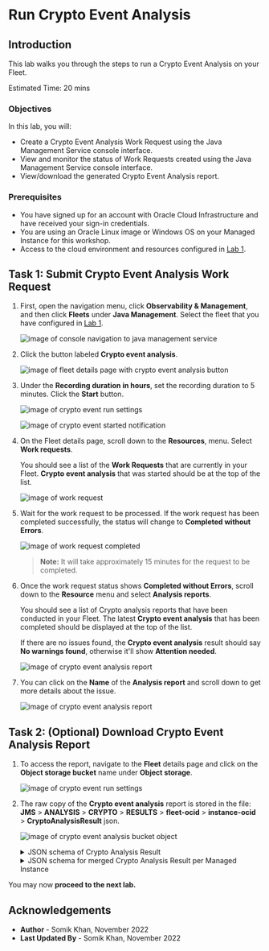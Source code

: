 # Run Crypto Event Analysis

## Introduction

This lab walks you through the steps to run a Crypto Event Analysis on your Fleet.

Estimated Time: 20 mins

### Objectives

In this lab, you will:

* Create a Crypto Event Analysis Work Request using the Java Management Service console interface.
* View and monitor the status of Work Requests created using the Java Management Service console interface.
* View/download the generated Crypto Event Analysis report.



### Prerequisites

* You have signed up for an account with Oracle Cloud Infrastructure and have received your sign-in credentials.
* You are using an Oracle Linux image or Windows OS on your Managed Instance for this workshop.
* Access to the cloud environment and resources configured in [Lab 1](?lab=set-up-and-enable-advanced-features-on-java-management-service).

## Task 1: Submit Crypto Event Analysis Work Request

1. First, open the navigation menu, click **Observability & Management**, and then click **Fleets** under **Java Management**. Select the fleet that you have configured in [Lab 1](?lab=set-up-and-enable-advanced-features-on-java-management-service).
  
    ![image of console navigation to java management service](images/console-navigation-jms-fleet.png)

2. Click the button labeled **Crypto event analysis**.
  
    ![image of fleet details page with crypto event analysis button](images/fleet-crypto-button.png)

3. Under the **Recording duration in hours**, set the recording duration to 5 minutes. Click the **Start** button.
  
    ![image of crypto event run settings](images/crypto-run-duration.png)

    ![image of crypto event started notification](images/crypto-work-request-started-notification.png)

4. On the Fleet details page, scroll down to the **Resources**, menu. Select **Work requests**.

    You should see a list of the **Work Requests** that are currently in your Fleet. **Crypto event analysis** that was started should be at the top of the list.
  
    ![image of work request](images/crypto-work-request-started.png)

5. Wait for the work request to be processed. If the work request has been completed successfully, the status will change to **Completed without Errors**.
  
    ![image of work request completed](images/crypto-work-request-completed.png)

    >**Note:** It will take approximately 15 minutes for the request to be completed.

6. Once the work request status shows **Completed without Errors**, scroll down to the **Resource** menu and select **Analysis reports**. 

    You should see a list of Crypto analysis reports that have been conducted in your Fleet. The latest **Crypto event analysis** that has been completed should be displayed at the top of the list.

    If there are no issues found, the **Crypto event analysis** result should say **No warnings found**, otherwise it'll show **Attention needed**.
  
    ![image of crypto event analysis report](images/crypto-result-final.png)

7. You can click on the **Name** of the **Analysis report** and scroll down to get more details about the issue.

    ![image of crypto event analysis report](images/crypto-result-final-details.png)



## Task 2: (Optional) Download Crypto Event Analysis Report

1. To access the report, navigate to the **Fleet** details page and click on the **Object storage bucket** name under **Object storage**.

    ![image of crypto event run settings](images/fleet-bucket-link.png)

2. The raw copy of the **Crypto event analysis** report is stored in the file: **JMS** > **ANALYSIS** > **CRYPTO** > **RESULTS** > **fleet-ocid** > **instance-ocid** > **CryptoAnalysisResult** json.
  
    ![image of crypto event analysis bucket object](images/crypto-result-download.png)

    <details>
      <summary>JSON schema of Crypto Analysis Result</summary>

      ```javascript
      {
        timeAnalyzed: date-time,
        cryptoRoadmapVersion: string,
        jvmVendor: string,
        jvmVersion: string,
        jvmDistribution: string,
        applicationName: string,
        applicationCommand: string,
        events: [
          {
            eventType: string,
            occurrences: int32,
            fields: [
              {
                key: string,
                value: string
              }
            ],
            findings: [
              {
                detectorName: string,
                detectorCategory: string,
                severity: string,
                detailsLink: url
              }
            ]
          }
        ]
      }
      ```
    </details>

    <details>
      <summary>JSON schema for merged Crypto Analysis Result per Managed Instance</summary>

      ```javascript
      {
        timeAnalyzed: date-time,
        cryptoRoadmapVersion: string,
        managedInstanceOcid: OCID,
        managedInstanceName: string,
        applications: [{
          name: string,
          command: string,
          events: [{
            eventType: string,
            occurrences: int32,
            fields: [{
              key: string,
              value: string
            }],
            findings: [{
              detectorName: string,
              detectorCategory: string,
              severity: string,
              detailsLink: url
            }]
          }]
        }]
      }
      ```
    </details>



You may now **proceed to the next lab.**



## Acknowledgements

* **Author** - Somik Khan, November 2022
* **Last Updated By** - Somik Khan, November 2022
